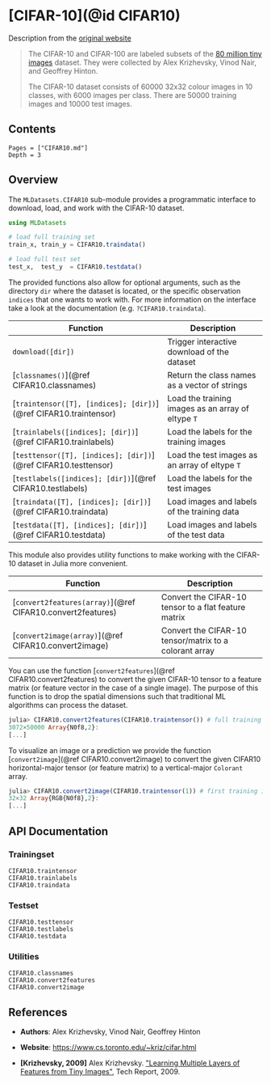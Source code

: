 # [CIFAR-10](@id CIFAR10)

Description from the [original
website](https://www.cs.toronto.edu/~kriz/cifar.html)

> The CIFAR-10 and CIFAR-100 are labeled subsets of the
> [80 million tiny images](http://people.csail.mit.edu/torralba/tinyimages/)
> dataset. They were collected by Alex Krizhevsky, Vinod Nair,
> and Geoffrey Hinton.
>
> The CIFAR-10 dataset consists of 60000 32x32 colour images in
> 10 classes, with 6000 images per class. There are 50000
> training images and 10000 test images.

## Contents

```@contents
Pages = ["CIFAR10.md"]
Depth = 3
```

## Overview

The `MLDatasets.CIFAR10` sub-module provides a programmatic
interface to download, load, and work with the CIFAR-10 dataset.

```julia
using MLDatasets

# load full training set
train_x, train_y = CIFAR10.traindata()

# load full test set
test_x,  test_y  = CIFAR10.testdata()
```

The provided functions also allow for optional arguments, such as
the directory `dir` where the dataset is located, or the specific
observation `indices` that one wants to work with. For more
information on the interface take a look at the documentation
(e.g. `?CIFAR10.traindata`).

Function | Description
---------|-------------
`download([dir])` | Trigger interactive download of the dataset
[`classnames()`](@ref CIFAR10.classnames) | Return the class names as a vector of strings
[`traintensor([T], [indices]; [dir])`](@ref CIFAR10.traintensor) | Load the training images as an array of eltype `T`
[`trainlabels([indices]; [dir])`](@ref CIFAR10.trainlabels) | Load the labels for the training images
[`testtensor([T], [indices]; [dir])`](@ref CIFAR10.testtensor) | Load the test images as an array of eltype `T`
[`testlabels([indices]; [dir])`](@ref CIFAR10.testlabels) | Load the labels for the test images
[`traindata([T], [indices]; [dir])`](@ref CIFAR10.traindata) | Load images and labels of the training data
[`testdata([T], [indices]; [dir])`](@ref CIFAR10.testdata) | Load images and labels of the test data

This module also provides utility functions to make working with
the CIFAR-10 dataset in Julia more convenient.

Function | Description
---------|-------------
[`convert2features(array)`](@ref CIFAR10.convert2features) | Convert the CIFAR-10 tensor to a flat feature matrix
[`convert2image(array)`](@ref CIFAR10.convert2image) | Convert the CIFAR-10 tensor/matrix to a colorant array

You can use the function
[`convert2features`](@ref CIFAR10.convert2features) to convert
the given CIFAR-10 tensor to a feature matrix (or feature vector
in the case of a single image). The purpose of this function is
to drop the spatial dimensions such that traditional ML
algorithms can process the dataset.

```julia
julia> CIFAR10.convert2features(CIFAR10.traintensor()) # full training data
3072×50000 Array{N0f8,2}:
[...]
```

To visualize an image or a prediction we provide the function
[`convert2image`](@ref CIFAR10.convert2image) to convert the
given CIFAR10 horizontal-major tensor (or feature matrix) to a
vertical-major `Colorant` array.

```julia
julia> CIFAR10.convert2image(CIFAR10.traintensor(1)) # first training image
32×32 Array{RGB{N0f8},2}:
[...]
```

## API Documentation

### Trainingset

```@docs
CIFAR10.traintensor
CIFAR10.trainlabels
CIFAR10.traindata
```

### Testset

```@docs
CIFAR10.testtensor
CIFAR10.testlabels
CIFAR10.testdata
```

### Utilities

```@docs
CIFAR10.classnames
CIFAR10.convert2features
CIFAR10.convert2image
```

## References

- **Authors**: Alex Krizhevsky, Vinod Nair, Geoffrey Hinton

- **Website**: https://www.cs.toronto.edu/~kriz/cifar.html

- **[Krizhevsky, 2009]** Alex Krizhevsky. ["Learning Multiple Layers of Features from Tiny Images"](https://www.cs.toronto.edu/~kriz/learning-features-2009-TR.pdf), Tech Report, 2009.

